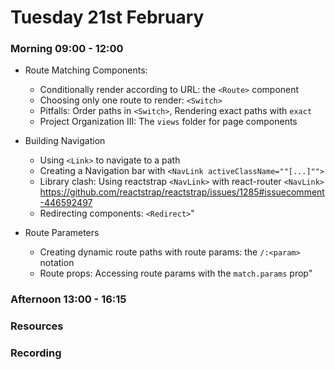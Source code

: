 # Tuesday 21st February

### Morning 09:00 - 12:00
- Route Matching Components:
	- Conditionally render according to URL: the `<Route>` component
	- Choosing only one route to render: `<Switch>`
	- Pitfalls: Order paths in `<Switch>`, Rendering exact paths with `exact`
	- Project Organization III: The `views` folder for page components
	
- Building Navigation
	- Using `<Link>` to navigate to a path
	- Creating a Navigation bar with `<NavLink activeClassName=""[...]"">`
	- Library clash: Using reactstrap `<NavLink>` with react-router `<NavLink>`
  https://github.com/reactstrap/reactstrap/issues/1285#issuecomment-446592497
	- Redirecting components: `<Redirect>`"
- Route Parameters
	- Creating dynamic route paths with route params: the `/:<param>` notation
	- Route props: Accessing route params with the `match.params` prop"

### Afternoon 13:00 - 16:15



### Resources



### Recording
